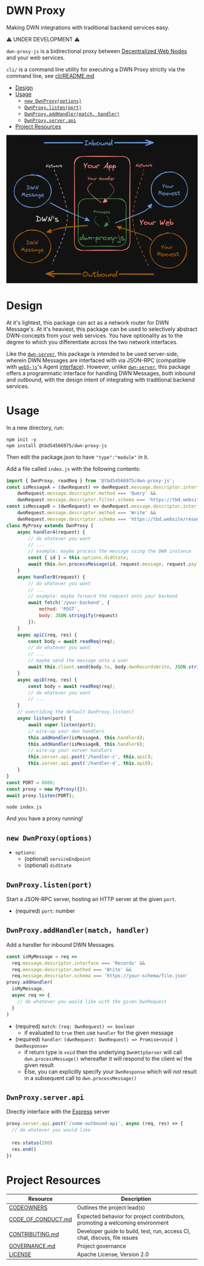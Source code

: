 # DWN Proxy <!-- omit in toc -->

Making DWN integrations with traditional backend services easy.

⚠️ UNDER DEVELOPMENT ⚠️

`dwn-proxy-js` is a bidirectional proxy between [Decentralized Web Nodes](https://identity.foundation/decentralized-web-node/spec) and your web services.

`cli/` is a command line utility for executing a DWN Proxy strictly via the command line, see [cli/README.md](./cli/README.md) 

* [Design](#design)
* [Usage](#usage)
  * [`new DwnProxy(options)`](#new-dwnproxyoptions)
  * [`DwnProxy.listen(port)`](#dwnproxylistenport)
  * [`DwnProxy.addHandler(match, handler)`](#dwnproxyaddhandlermatch-handler)
  * [`DwnProxy.server.api`](#dwnproxyserverapi)
* [Project Resources](#project-resources)

![Intro diagram](./images/intro.png)

# Design

At it's lightest, this package can act as a network router for DWN Message's. At it's heaviest, this package can be used to selectively abstract DWN-concepts from your web services. You have optionality as to the degree to which you differentiate across the two network interfaces.

Like the [`dwn-server`](https://github.com/TBD54566975/dwn-server), this package is intended to be used server-side, wherein DWN Messages are interfaced with via JSON-RPC (compatible with [`web5-js`](https://github.com/TBD54566975/web5-js)'s Agent [interface](https://github.com/TBD54566975/web5-js/tree/main/packages/web5-agent)). However, unlike [`dwn-server`](https://github.com/TBD54566975/dwn-server), this package offers a programmatic interface for handling DWN Messages, both inbound and outbound, with the design intent of integrating with traditional backend services.

# Usage

In a new directory, run:

```cli
npm init -y
npm install @tbd54566975/dwn-proxy-js
```

Then edit the package.json to have `"type":"module"` in it. 

Add a file called `index.js` with the following contents:

```javascript
import { DwnProxy, readReq } from '@tbd54566975/dwn-proxy-js';
const isMessageA = (dwnRequest) => dwnRequest.message.descriptor.interface === 'Records' &&
    dwnRequest.message.descriptor.method === 'Query' &&
    dwnRequest.message.descriptor.filter.schema === 'https://tbd.website/resources/message-a';
const isMessageB = (dwnRequest) => dwnRequest.message.descriptor.interface === 'Records' &&
    dwnRequest.message.descriptor.method === 'Write' &&
    dwnRequest.message.descriptor.schema === 'https://tbd.website/resources/message-b';
class MyProxy extends DwnProxy {
    async handlerA(request) {
        // do whatever you want
        // ...
        // example: maybe process the message using the DWN instance
        const { id } = this.options.didState;
        await this.dwn.processMessage(id, request.message, request.payload);
    }
    async handlerB(request) {
        // do whatever you want
        // ...
        // example: maybe forward the request onto your backend
        await fetch('/your-backend', {
            method: 'POST',
            body: JSON.stringify(request)
        });
    }
    async apiC(req, res) {
        const body = await readReq(req);
        // do whatever you want
        // ...
        // maybe send the message onto a user
        await this.client.send(body.to, body.dwnRecordsWrite, JSON.stringify(body.data));
    }
    async apiD(req, res) {
        const body = await readReq(req);
        // do whatever you want
        // ...
    }
    // overriding the default DwnProxy.listen()
    async listen(port) {
        await super.listen(port);
        // wire-up your dwn handlers
        this.addHandler(isMessageA, this.handlerA);
        this.addHandler(isMessageB, this.handlerB);
        // wire-up your server handlers
        this.server.api.post('/handler-c', this.apiC);
        this.server.api.post('/handler-d', this.apiD);
    }
}
const PORT = 8080;
const proxy = new MyProxy({});
await proxy.listen(PORT);
```

```cli
node index.js
```

And you have a proxy running!

## `new DwnProxy(options)`

- `options`:
  - (optional) `serviceEndpoint`
  - (optional) `didState`

## `DwnProxy.listen(port)`

Start a JSON-RPC server, hosting an HTTP server at the given `port`.

- (required) `port`: number

## `DwnProxy.addHandler(match, handler)`

Add a handler for inbound DWN Messages.

```typescript
const isMyMessage = req => 
  req.message.descriptor.interface === 'Records' &&
  req.message.descriptor.method === 'Write' &&
  req.message.descriptor.schema === 'https://your-schema/file.json'
proxy.addHandler(
  isMyMessage,
  async req => {
    // do whatever you would like with the given DwnRequest
  }
)
```

- (required) `match`: `(req: DwnRequest) => boolean`
  - if evaluated to `true` then use `handler` for the given message
- (required) `handler`: `(dwnRequest: DwnRequest) => Promise<void | DwnResponse>`
  - if return type is `void` then the underlying `DwnHttpServer` will call `dwn.processMessage()` whereafter it will respond to the client w/ the given result
  - Else, you can explicitly specify your `DwnResponse` which will *not* result in a subsequent call to `dwn.processMessage()`

## `DwnProxy.server.api`

Directly interface with the [Express](https://expressjs.com/) server

```typescript
proxy.server.api.post('/some-outbound-api', async (req, res) => {
  // do whatever you would like 

  res.status(200)
  res.end()
})
```

# Project Resources

| Resource                                   | Description                                                                   |
| ------------------------------------------ | ----------------------------------------------------------------------------- |
| [CODEOWNERS](./CODEOWNERS)                 | Outlines the project lead(s)                                                  |
| [CODE_OF_CONDUCT.md](./CODE_OF_CONDUCT.md) | Expected behavior for project contributors, promoting a welcoming environment |
| [CONTRIBUTING.md](./CONTRIBUTING.md)       | Developer guide to build, test, run, access CI, chat, discuss, file issues    |
| [GOVERNANCE.md](./GOVERNANCE.md)           | Project governance                                                            |
| [LICENSE](./LICENSE)                       | Apache License, Version 2.0                                                   |